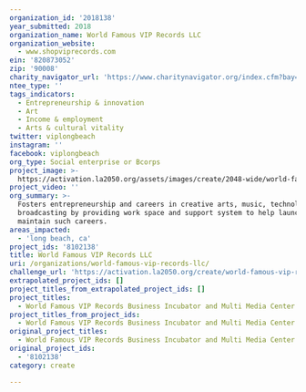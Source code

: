```yaml
---
organization_id: '2018138'
year_submitted: 2018
organization_name: World Famous VIP Records LLC
organization_website:
  - www.shopviprecords.com
ein: '820873052'
zip: '90008'
charity_navigator_url: 'https://www.charitynavigator.org/index.cfm?bay=search.profile&ein=820873052'
ntee_type: ''
tags_indicators:
  - Entrepreneurship & innovation
  - Art
  - Income & employment
  - Arts & cultural vitality
twitter: viplongbeach
instagram: ''
facebook: viplongbeach
org_type: Social enterprise or Bcorps
project_image: >-
  https://activation.la2050.org/assets/images/create/2048-wide/world-famous-vip-records-llc.jpg
project_video: ''
org_summary: >-
  Fosters entrepreneurship and careers in creative arts, music, technology and
  broadcasting by providing work space and support system to help launch and
  maintain such careers.
areas_impacted:
  - 'long beach, ca'
project_ids: '8102138'
title: World Famous VIP Records LLC
uri: /organizations/world-famous-vip-records-llc/
challenge_url: 'https://activation.la2050.org/create/world-famous-vip-records-llc/'
extrapolated_project_ids: []
project_titles_from_extrapolated_project_ids: []
project_titles:
  - World Famous VIP Records Business Incubator and Multi Media Center
project_titles_from_project_ids:
  - World Famous VIP Records Business Incubator and Multi Media Center
original_project_titles:
  - World Famous VIP Records Business Incubator and Multi Media Center
original_project_ids:
  - '8102138'
category: create

---
```

